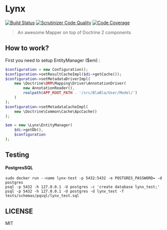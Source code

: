 Lynx
====
[![Build Status](https://travis-ci.org/lynx/lynx.svg?branch=master)](https://travis-ci.org/lynx/lynx)
[![Scrutinizer Code Quality](https://scrutinizer-ci.com/g/lynx/lynx/badges/quality-score.png?b=master)](https://scrutinizer-ci.com/g/lynx/lynx/?branch=master)
[![Code Coverage](https://scrutinizer-ci.com/g/lynx/lynx/badges/coverage.png?b=master)](https://scrutinizer-ci.com/g/lynx/lynx/?branch=master)

> An awesome Mapper on top of Doctrine 2 components

## How to work?

First you need to setup EntityManager ($em) :

```php
$configuration = new Configuration();
$configuration->setResultCacheImpl($di->getCache());
$configuration->setMetadataDriverImpl(
    new \Doctrine\ORM\Mapping\Driver\AnnotationDriver(
        new AnnotationReader(),
        realpath(APP_ROOT_PATH . '/src/BlaBla/User/Model/')
    )
);
$configuration->setMetadataCacheImpl(
    new \Doctrine\Common\Cache\ApcCache()
);

$em = new \Lynx\EntityManager(
    $di->getDb(),
    $configuration
);
```

## Testing

#### PostgresSQL

```
sudo docker run --name lynx-test -p 5432:5432 -e POSTGRES_PASSWORD= -d postgres
psql -p 5432 -h 127.0.0.1 -U postgres -c 'create database lynx_test;'
psql -p 5432 -h 127.0.0.1 -U postgres -d lynx_test -f tests/schemas/pqsql/lynx_test.sql
```

## LICENSE

MIT
